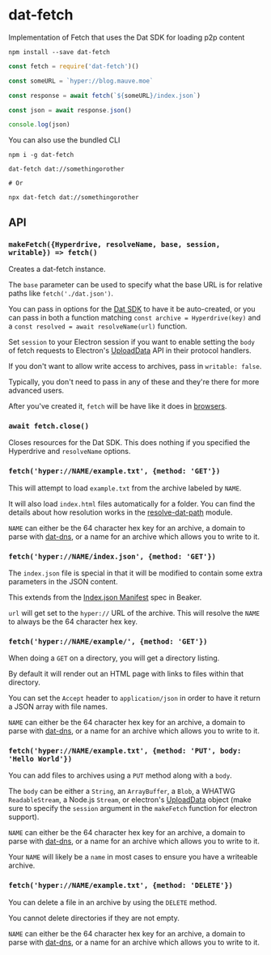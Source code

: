 # dat-fetch

Implementation of Fetch that uses the Dat SDK for loading p2p content

`npm install --save dat-fetch`

```javascript
const fetch = require('dat-fetch')()

const someURL = `hyper://blog.mauve.moe`

const response = await fetch(`${someURL}/index.json`)

const json = await response.json()

console.log(json)
```

You can also use the bundled CLI

```
npm i -g dat-fetch

dat-fetch dat://somethingorother

# Or

npx dat-fetch dat://somethingorother
```

## API

### `makeFetch({Hyperdrive, resolveName, base, session, writable}) => fetch()`

Creates a dat-fetch instance.

The `base` parameter can be used to specify what the base URL is for relative paths like `fetch('./dat.json')`.

You can pass in options for the [Dat SDK](https://github.com/datproject/sdk) to have it be auto-created,
or you can pass in both a function matching  `const archive = Hyperdrive(key)` and a `const resolved = await resolveName(url)` function.

Set `session` to your Electron session if you want to enable setting the `body` of fetch requests to Electron's [UploadData](https://www.electronjs.org/docs/api/structures/upload-data) API in their protocol handlers.

If you don't want to allow write access to archives, pass in `writable: false`.

Typically, you don't need to pass in any of these and they're there for more advanced users.

After you've created it, `fetch` will be have like it does in [browsers](https://developer.mozilla.org/en-US/docs/Web/API/Fetch_API).

### `await fetch.close()`

Closes resources for the Dat SDK. This does nothing if you specified the Hyperdrive and `resolveName` options.

### `fetch('hyper://NAME/example.txt', {method: 'GET'})`

This will attempt to load `example.txt` from the archive labeled by `NAME`.

It will also load `index.html` files automatically for a folder.
You can find the details about how resolution works in the [resolve-dat-path](https://github.com/RangerMauve/resolve-dat-path/blob/master/index.js#L3) module.

`NAME` can either be the 64 character hex key for an archive, a domain to parse with [dat-dns](https://www.npmjs.com/package/dat-dns), or a name for an archive which allows you to write to it.

### `fetch('hyper://NAME/index.json', {method: 'GET'})`

The `index.json` file is special in that it will be modified to contain some extra parameters in the JSON content.

This extends from the [Index.json Manifest](https://docs.beakerbrowser.com/developers/index.json-manifest) spec in Beaker.

`url` will get set to the `hyper://` URL of the archive. This will resolve the `NAME` to always be the 64 character hex key.

### `fetch('hyper://NAME/example/', {method: 'GET'})`

When doing a `GET` on a directory, you will get a directory listing.

By default it will render out an HTML page with links to files within that directory.

You can set the `Accept` header to `application/json` in order to have it return a JSON array with file names.

`NAME` can either be the 64 character hex key for an archive, a domain to parse with [dat-dns](https://www.npmjs.com/package/dat-dns), or a name for an archive which allows you to write to it.

### `fetch('hyper://NAME/example.txt', {method: 'PUT', body: 'Hello World'})`

You can add files to archives using a `PUT` method along with a `body`.

The `body` can be either a `String`, an `ArrayBuffer`, a `Blob`, a WHATWG `ReadableStream`, a Node.js `Stream`, or electron's [UploadData](https://www.electronjs.org/docs/api/structures/upload-data) object (make sure to specify the `session` argument in the `makeFetch` function for electron support).

`NAME` can either be the 64 character hex key for an archive, a domain to parse with [dat-dns](https://www.npmjs.com/package/dat-dns), or a name for an archive which allows you to write to it.

Your `NAME` will likely be a `name` in most cases to ensure you have a writeable archive.

### `fetch('hyper://NAME/example.txt', {method: 'DELETE'})`

You can delete a file in an archive by using the `DELETE` method.

You cannot delete directories if they are not empty.

`NAME` can either be the 64 character hex key for an archive, a domain to parse with [dat-dns](https://www.npmjs.com/package/dat-dns), or a name for an archive which allows you to write to it.
